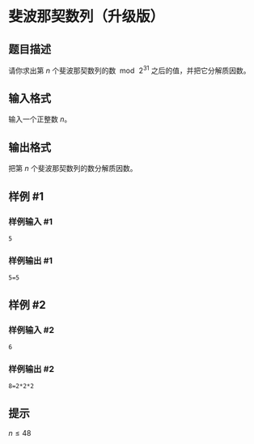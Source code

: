 # 斐波那契数列（升级版）

## 题目描述

请你求出第 $n$ 个斐波那契数列的数 $\bmod\,2^{31}$ 之后的值，并把它分解质因数。


## 输入格式

输入一个正整数 $n$。

## 输出格式

把第 $n$ 个斐波那契数列的数分解质因数。


## 样例 #1

### 样例输入 #1
```
5
```

### 样例输出 #1

```
5=5
```

## 样例 #2

### 样例输入 #2
```
6
```

### 样例输出 #2

```
8=2*2*2
```

## 提示

$n \le 48$
